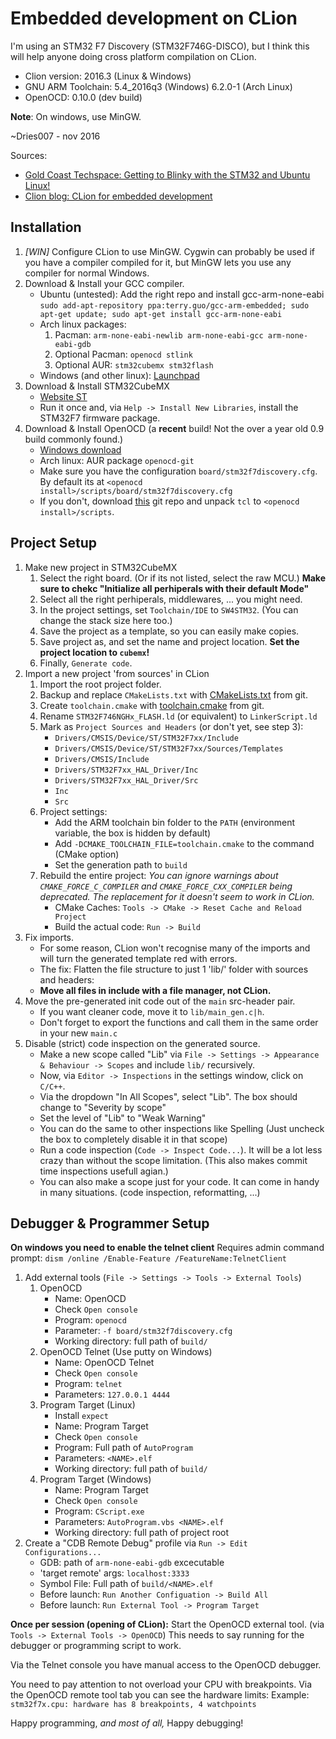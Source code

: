 Embedded development on CLion
=============================

I'm using an STM32 F7 Discovery (STM32F746G-DISCO), but I think this will help anyone doing cross platform compilation on CLion.

- Clion version: 2016.3 (Linux & Windows)
- GNU ARM Toolchain: 5.4_2016q3 (Windows) 6.2.0-1 (Arch Linux)
- OpenOCD: 0.10.0 (dev build)

**Note**: On windows, use MinGW.

~Dries007 - nov 2016

Sources: 
- [Gold Coast Techspace: Getting to Blinky with the STM32 and Ubuntu Linux!](https://gctechspace.org/2014/09/getting-to-blinky-with-the-stm32-and-ubuntu-linux/)
- [Clion blog: CLion for embedded development](https://blog.jetbrains.com/clion/2016/06/clion-for-embedded-development/)

Installation
------------

1. *[WIN]* Configure CLion to use MinGW.
	Cygwin can probably be used if you have a compiler compiled for it, but MinGW lets you use any compiler for normal Windows.
2. Download & Install your GCC compiler.
	- Ubuntu (untested):
        Add the right repo and install gcc-arm-none-eabi
	    `sudo add-apt-repository ppa:terry.guo/gcc-arm-embedded; sudo apt-get update; sudo apt-get install gcc-arm-none-eabi` 
	- Arch linux packages:
	    1. Pacman: `arm-none-eabi-newlib arm-none-eabi-gcc arm-none-eabi-gdb`
	    2. Optional Pacman: `openocd stlink`
	    3. Optional AUR: `stm32cubemx stm32flash`
	- Windows (and other linux):
		[Launchpad](https://launchpad.net/gcc-arm-embedded)
3. Download & Install STM32CubeMX
	- [Website ST](http://www.st.com/en/development-tools/stm32cubemx.html)
	- Run it once and, via `Help -> Install New Libraries`, install the STM32F7 firmware package.
4. Download & Install OpenOCD (a **recent** build! Not the over a year old 0.9 build commonly found.)
	- [Windows download](http://www.freddiechopin.info/en/download/category/10-openocd-dev)
	- Arch linux: AUR package `openocd-git`
	- Make sure you have the configuration `board/stm32f7discovery.cfg`.
	  By default its at `<openocd install>/scripts/board/stm32f7discovery.cfg`
	- If you don't, download [this](https://github.com/arduino/openOCD/tree/master/tcl) git repo and unpack `tcl` to `<openocd install>/scripts`.

Project Setup
-------------

1. Make new project in STM32CubeMX
	1. Select the right board. (Or if its not listed, select the raw MCU.) **Make sure to chekc "Initialize all perhiperals with their default Mode"**
	2. Select all the right perhiperals, middlewares, ... you might need.
	3. In the project settings, set `Toolchain/IDE` to `SW4STM32`.
		(You can change the stack size here too.)
	4. Save the project as a template, so you can easily make copies.
	5. Save project as, and set the name and project location. **Set the project location to `cubemx`!**
    6. Finally, `Generate code`.
2. Import a new project 'from sources' in CLion
    1. Import the root project folder.
    2. Backup and replace `CMakeLists.txt` with [CMakeLists.txt](CMakeLists.txt) from git.
    3. Create `toolchain.cmake` with [toolchain.cmake](toolchain.cmake) from git.
    4. Rename `STM32F746NGHx_FLASH.ld` (or equivalent) to `LinkerScript.ld`
    5. Mark as `Project Sources and Headers` (or don't yet, see step 3):
        - `Drivers/CMSIS/Device/ST/STM32F7xx/Include`
        - `Drivers/CMSIS/Device/ST/STM32F7xx/Sources/Templates`
        - `Drivers/CMSIS/Include`
        - `Drivers/STM32F7xx_HAL_Driver/Inc`
        - `Drivers/STM32F7xx_HAL_Driver/Src`
        - `Inc`
        - `Src`
    6. Project settings:
        - Add the ARM toolchain bin folder to the `PATH` (environment variable, the box is hidden by default)
        - Add `-DCMAKE_TOOLCHAIN_FILE=toolchain.cmake` to the command (CMake option)
        - Set the generation path to `build`
    7. Rebuild the entire project:
        *You can ignore warnings about `CMAKE_FORCE_C_COMPILER` and `CMAKE_FORCE_CXX_COMPILER` being deprecated. The replacement for it doesn't seem to work in CLion.*
        - CMake Caches: `Tools -> CMake -> Reset Cache and Reload Project`
        - Build the actual code: `Run -> Build`
3. Fix imports.
    - For some reason, CLion won't recognise many of the imports and will turn the generated template red with errors.
    - The fix: Flatten the file structure to just 1 'lib/' folder with sources and headers:
    - **Move all files in include with a file manager, not CLion.**
4. Move the pre-generated init code out of the `main` src-header pair.
    - If you want cleaner code, move it to `lib/main_gen.c|h`.
    - Don't forget to export the functions and call them in the same order in your new `main.c`
5. Disable (strict) code inspection on the generated source.
    - Make a new scope called "Lib" via `File -> Settings -> Appearance & Behaviour -> Scopes` and include `lib/` recursively.
    - Now, via `Editor -> Inspections` in the settings window, click on `C/C++`.
    - Via the dropdown "In All Scopes", select "Lib". The box should change to "Severity by scope"
    - Set the level of "Lib" to "Weak Warning"
    - You can do the same to other inspections like Spelling (Just uncheck the box to completely disable it in that scope)
    - Run a code inspection (`Code -> Inspect Code...`). It will be a lot less crazy than without the scope limitation. (This also makes commit time inspections usefull agian.)
    - You can also make a scope just for your code. It can come in handy in many situations. (code inspection, reformatting, ...)

Debugger & Programmer Setup
---------------------------

**On windows you need to enable the telnet client** 
Requires admin command prompt: `dism /online /Enable-Feature /FeatureName:TelnetClient`

1. Add external tools (`File -> Settings -> Tools -> External Tools`)
    1. OpenOCD
        - Name: OpenOCD
        - Check `Open console`
        - Program: `openocd`
        - Parameter: `-f board/stm32f7discovery.cfg`
        - Working directory: full path of `build/`
    2. OpenOCD Telnet (Use putty on Windows)
        - Name: OpenOCD Telnet
        - Check `Open console`
        - Program: `telnet`
        - Parameters: `127.0.0.1 4444`
    3. Program Target (Linux)
        - Install `expect`
        - Name: Program Target
        - Check `Open console`
        - Program: Full path of `AutoProgram`
        - Parameters: `<NAME>.elf`
        - Working directory: full path of `build/`
    3. Program Target (Windows)
        - Name: Program Target
        - Check `Open console`
        - Program: `CScript.exe`
        - Parameters: `AutoProgram.vbs <NAME>.elf`
        - Working directory: full path of project root
2. Create a "CDB Remote Debug" profile via `Run -> Edit Configurations...`
    - GDB: path of `arm-none-eabi-gdb` excecutable
    - 'target remote' args: `localhost:3333`
    - Symbol File: Full path of `build/<NAME>.elf`
    - Before launch: `Run Another Configuation -> Build All`
    - Before launch: `Run External Tool -> Program Target`

**Once per session (opening of CLion):** 
Start the OpenOCD external tool. (via `Tools -> External Tools -> OpenOCD`)
This needs to say running for the debugger or programming script to work.

Via the Telnet console you have manual access to the OpenOCD debugger.

You need to pay attention to not overload your CPU with breakpoints.
Via the OpenOCD remote tool tab you can see the hardware limits:
Example: `stm32f7x.cpu: hardware has 8 breakpoints, 4 watchpoints`


Happy programming,
*and most of all,*
Happy debugging!
